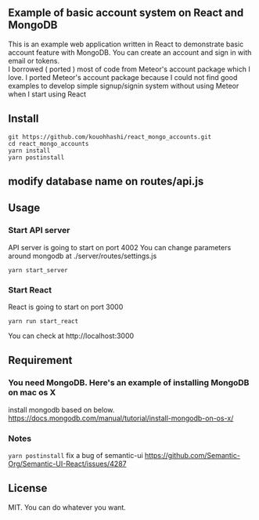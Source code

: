
## Example of basic account system on React and MongoDB
This is an example web application written in React to demonstrate basic account feature with MongoDB.
You can create an account and sign in with email or tokens.  
I borrowed ( ported ) most of code from Meteor's account package which I love.
I ported Meteor's account package because I could not find good examples to develop simple signup/signin system without using Meteor when I start using React

## Install  
```
git https://github.com/kouohhashi/react_mongo_accounts.git
cd react_mongo_accounts
yarn install
yarn postinstall
```

## modify database name on routes/api.js  

## Usage  

### Start API server  
API server is going to start on port 4002
You can change parameters around mongodb at ./server/routes/settings.js
```
yarn start_server
```

### Start React  
React is going to start on port 3000
```
yarn run start_react
```

You can check at http://localhost:3000  

## Requirement  

### You need MongoDB. Here's an example of installing MongoDB on mac os X  
install mongodb based on below.
https://docs.mongodb.com/manual/tutorial/install-mongodb-on-os-x/

### Notes
```yarn postinstall``` fix a bug of semantic-ui
https://github.com/Semantic-Org/Semantic-UI-React/issues/4287

## License  
MIT. You can do whatever you want.  
